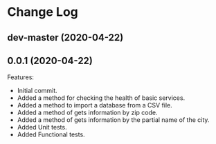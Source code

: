 # Change Log

## dev-master (2020-04-22)

## 0.0.1 (2020-04-22)

Features:
- Initial commit.
- Added a method for checking the health of basic services.
- Added a method to import a database from a CSV file.
- Added a method of gets information by zip code.
- Added a method of gets information by the partial name of the city.
- Added Unit tests.
- Added Functional tests.
